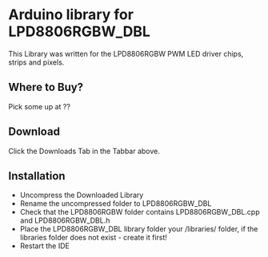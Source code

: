 # Arduino library for LPD8806RGBW_DBL #
This Library was written for the LPD8806RGBW PWM LED driver chips, strips and pixels.

## Where to Buy? ##
Pick some up at ??

## Download ##
Click the Downloads Tab in the Tabbar above. 

## Installation ##
* Uncompress the Downloaded Library
* Rename the uncompressed folder to LPD8806RGBW_DBL
* Check that the LPD8806RGBW folder contains LPD8806RGBW_DBL.cpp and LPD8806RGBW_DBL.h
* Place the LPD8806RGBW_DBL library folder your <arduinosketchfolder>/libraries/ folder, 
  if the libraries folder does not exist - create it first!
* Restart the IDE